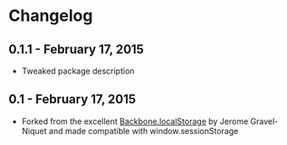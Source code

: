 # Changelog

## 0.1.1 - February 17, 2015

- Tweaked package description

## 0.1 - February 17, 2015

- Forked from the excellent [Backbone.localStorage](https://github.com/jeromegn/Backbone.localStorage) by Jerome Gravel-Niquet and made compatible with window.sessionStorage